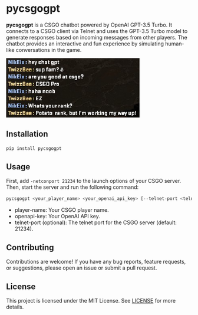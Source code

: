 # pycsgogpt

**pycsgogpt** is a CSGO chatbot powered by OpenAI GPT-3.5 Turbo. It connects to a CSGO client via Telnet and uses the GPT-3.5 Turbo model to generate responses based on incoming messages from other players. The chatbot provides an interactive and fun experience by simulating human-like conversations in the game.

![Alt text](image.png)


## Installation

```bash
pip install pycsgogpt
```

## Usage

First, add `-netconport 21234` to the launch options of your CSGO server. Then, start the server and run the following command:

```python
pycsgogpt <your_player_name> <your_openai_api_key> [--telnet-port <telnet_port>]
```

* player-name: Your CSGO player name.
* openapi-key: Your OpenAI API key.
* telnet-port (optional): The telnet port for the CSGO server (default: 21234).

## Contributing
Contributions are welcome! If you have any bug reports, feature requests, or suggestions, please open an issue or submit a pull request.

## License
This project is licensed under the MIT License. See [LICENSE](LICENSE) for more details.

